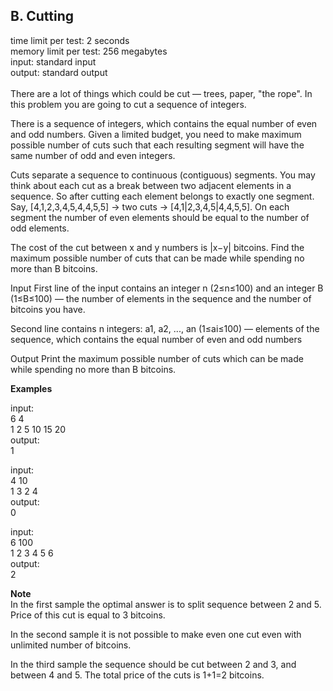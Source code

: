 
## B. Cutting 
time limit per test: 2 seconds <br>
memory limit per test: 256 megabytes <br>
input: standard input<br>
output: standard output<br><br>
There are a lot of things which could be cut — trees, paper, "the rope". In this problem you are going to cut a sequence of integers.

There is a sequence of integers, which contains the equal number of even and odd numbers. Given a limited budget, you need to make maximum possible number of cuts such that each resulting segment will have the same number of odd and even integers.

Cuts separate a sequence to continuous (contiguous) segments. You may think about each cut as a break between two adjacent elements in a sequence. So after cutting each element belongs to exactly one segment. Say, [4,1,2,3,4,5,4,4,5,5] → two cuts → [4,1|2,3,4,5|4,4,5,5]. On each segment the number of even elements should be equal to the number of odd elements.

The cost of the cut between x and y numbers is |x−y| bitcoins. Find the maximum possible number of cuts that can be made while spending no more than B bitcoins.

Input
First line of the input contains an integer n (2≤n≤100) and an integer B (1≤B≤100) — the number of elements in the sequence and the number of bitcoins you have.

Second line contains n integers: a1, a2, ..., an (1≤ai≤100) — elements of the sequence, which contains the equal number of even and odd numbers

Output
Print the maximum possible number of cuts which can be made while spending no more than B bitcoins.

<b>Examples</b>

input: <br>
6 4<br>
1 2 5 10 15 20<br>
output: <br>
1<br>


input:<br>
4 10<br>
1 3 2 4<br>
output:<br>
0<br>

input:<br>
6 100<br>
1 2 3 4 5 6<br>
output:<br>
2<br>

<b>Note</b> <br>
In the first sample the optimal answer is to split sequence between 2 and 5. Price of this cut is equal to 3 bitcoins.

In the second sample it is not possible to make even one cut even with unlimited number of bitcoins.

In the third sample the sequence should be cut between 2 and 3, and between 4 and 5. The total price of the cuts is 1+1=2 bitcoins.
